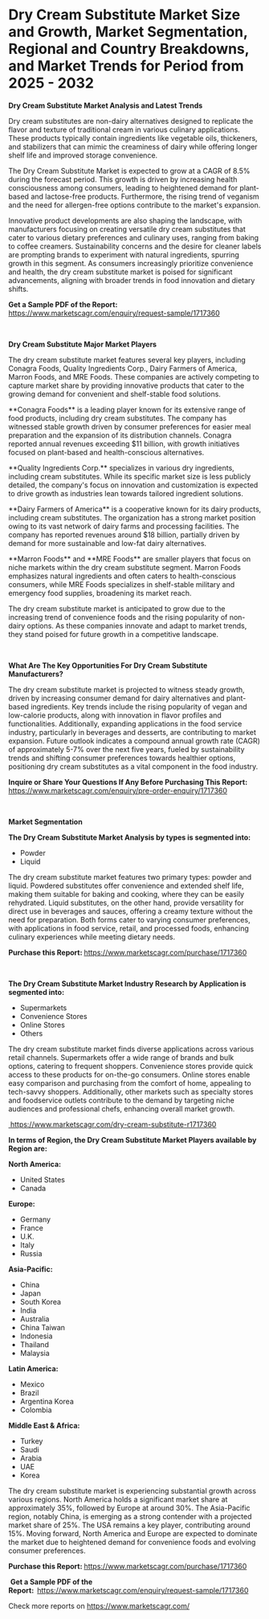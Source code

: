 <p><h1>Dry Cream Substitute Market Size and Growth, Market Segmentation, Regional and Country Breakdowns, and Market Trends for Period from 2025 -  2032</h1></p><p><strong>Dry Cream Substitute Market Analysis and Latest Trends</strong></p>
<p><p>Dry cream substitutes are non-dairy alternatives designed to replicate the flavor and texture of traditional cream in various culinary applications. These products typically contain ingredients like vegetable oils, thickeners, and stabilizers that can mimic the creaminess of dairy while offering longer shelf life and improved storage convenience. </p><p>The Dry Cream Substitute Market is expected to grow at a CAGR of 8.5% during the forecast period. This growth is driven by increasing health consciousness among consumers, leading to heightened demand for plant-based and lactose-free products. Furthermore, the rising trend of veganism and the need for allergen-free options contribute to the market's expansion. </p><p>Innovative product developments are also shaping the landscape, with manufacturers focusing on creating versatile dry cream substitutes that cater to various dietary preferences and culinary uses, ranging from baking to coffee creamers. Sustainability concerns and the desire for cleaner labels are prompting brands to experiment with natural ingredients, spurring growth in this segment. As consumers increasingly prioritize convenience and health, the dry cream substitute market is poised for significant advancements, aligning with broader trends in food innovation and dietary shifts.</p></p>
<p><strong>Get a Sample PDF of the Report:&nbsp;</strong> <a href="https://www.marketscagr.com/enquiry/request-sample/1717360?utm_campaign=3099&utm_medium=2&utm_source=Github&utm_content=ia&utm_term=25032025&utm_id=dry-cream-substitute">https://www.marketscagr.com/enquiry/request-sample/1717360</a></p>
<p>&nbsp;</p>
<p><strong>Dry Cream Substitute Major Market Players</strong></p>
<p><p>The dry cream substitute market features several key players, including Conagra Foods, Quality Ingredients Corp., Dairy Farmers of America, Marron Foods, and MRE Foods. These companies are actively competing to capture market share by providing innovative products that cater to the growing demand for convenient and shelf-stable food solutions.</p><p>**Conagra Foods** is a leading player known for its extensive range of food products, including dry cream substitutes. The company has witnessed stable growth driven by consumer preferences for easier meal preparation and the expansion of its distribution channels. Conagra reported annual revenues exceeding $11 billion, with growth initiatives focused on plant-based and health-conscious alternatives.</p><p>**Quality Ingredients Corp.** specializes in various dry ingredients, including cream substitutes. While its specific market size is less publicly detailed, the company's focus on innovation and customization is expected to drive growth as industries lean towards tailored ingredient solutions.</p><p>**Dairy Farmers of America** is a cooperative known for its dairy products, including cream substitutes. The organization has a strong market position owing to its vast network of dairy farms and processing facilities. The company has reported revenues around $18 billion, partially driven by demand for more sustainable and low-fat dairy alternatives.</p><p>**Marron Foods** and **MRE Foods** are smaller players that focus on niche markets within the dry cream substitute segment. Marron Foods emphasizes natural ingredients and often caters to health-conscious consumers, while MRE Foods specializes in shelf-stable military and emergency food supplies, broadening its market reach.</p><p>The dry cream substitute market is anticipated to grow due to the increasing trend of convenience foods and the rising popularity of non-dairy options. As these companies innovate and adapt to market trends, they stand poised for future growth in a competitive landscape.</p></p>
<p>&nbsp;</p>
<p><strong>What Are The Key Opportunities For Dry Cream Substitute Manufacturers?</strong></p>
<p><p>The dry cream substitute market is projected to witness steady growth, driven by increasing consumer demand for dairy alternatives and plant-based ingredients. Key trends include the rising popularity of vegan and low-calorie products, along with innovation in flavor profiles and functionalities. Additionally, expanding applications in the food service industry, particularly in beverages and desserts, are contributing to market expansion. Future outlook indicates a compound annual growth rate (CAGR) of approximately 5-7% over the next five years, fueled by sustainability trends and shifting consumer preferences towards healthier options, positioning dry cream substitutes as a vital component in the food industry.</p></p>
<p><strong>Inquire or Share Your Questions If Any Before Purchasing This Report:</strong> <a href="https://www.marketscagr.com/enquiry/pre-order-enquiry/1717360?utm_campaign=3099&utm_medium=2&utm_source=Github&utm_content=ia&utm_term=25032025&utm_id=dry-cream-substitute">https://www.marketscagr.com/enquiry/pre-order-enquiry/1717360</a></p>
<p>&nbsp;</p>
<p><strong>Market Segmentation</strong></p>
<p><strong>The Dry Cream Substitute Market Analysis by types is segmented into:</strong></p>
<p><ul><li>Powder</li><li>Liquid</li></ul></p>
<p><p>The dry cream substitute market features two primary types: powder and liquid. Powdered substitutes offer convenience and extended shelf life, making them suitable for baking and cooking, where they can be easily rehydrated. Liquid substitutes, on the other hand, provide versatility for direct use in beverages and sauces, offering a creamy texture without the need for preparation. Both forms cater to varying consumer preferences, with applications in food service, retail, and processed foods, enhancing culinary experiences while meeting dietary needs.</p></p>
<p><strong>Purchase this Report:&nbsp;</strong><a href="https://www.marketscagr.com/purchase/1717360?utm_campaign=3099&utm_medium=2&utm_source=Github&utm_content=ia&utm_term=25032025&utm_id=dry-cream-substitute">https://www.marketscagr.com/purchase/1717360</a></p>
<p>&nbsp;</p>
<p><strong>The Dry Cream Substitute Market Industry Research by Application is segmented into:</strong></p>
<p><ul><li>Supermarkets</li><li>Convenience Stores</li><li>Online Stores</li><li>Others</li></ul></p>
<p><p>The dry cream substitute market finds diverse applications across various retail channels. Supermarkets offer a wide range of brands and bulk options, catering to frequent shoppers. Convenience stores provide quick access to these products for on-the-go consumers. Online stores enable easy comparison and purchasing from the comfort of home, appealing to tech-savvy shoppers. Additionally, other markets such as specialty stores and foodservice outlets contribute to the demand by targeting niche audiences and professional chefs, enhancing overall market growth.</p></p>
<p><a href="https://www.marketscagr.com/dry-cream-substitute-r1717360?utm_campaign=3099&utm_medium=2&utm_source=Github&utm_content=ia&utm_term=25032025&utm_id=dry-cream-substitute">&nbsp;https://www.marketscagr.com/dry-cream-substitute-r1717360</a></p>
<p><strong>In terms of Region, the Dry Cream Substitute Market Players available by Region are:</strong></p>
<p>
    <p> <strong> North America: </strong>
        <ul>
            <li>United States</li>
            <li>Canada</li>
        </ul>
        </p> 
    <p> <strong> Europe: </strong>
        <ul>
            <li>Germany</li>
            <li>France</li>
            <li>U.K.</li>
            <li>Italy</li>
            <li>Russia</li>
        </ul>
        </p> 
    <p> <strong> Asia-Pacific: </strong>
        <ul>
            <li>China</li>
            <li>Japan</li>
            <li>South Korea</li>
            <li>India</li>
            <li>Australia</li>
            <li>China Taiwan</li>
            <li>Indonesia</li>
            <li>Thailand</li>
            <li>Malaysia</li>
        </ul>
        </p> 
    <p> <strong> Latin America: </strong>
        <ul>
            <li>Mexico</li>
            <li>Brazil</li>
            <li>Argentina Korea</li>
            <li>Colombia</li>
        </ul>
        </p> 
    <p> <strong> Middle East & Africa: </strong>
        <ul>
            <li>Turkey</li>
            <li>Saudi</li>
            <li>Arabia</li>
            <li>UAE</li>
            <li>Korea</li>
        </ul>
    </p>
    </p>
<p><p>The dry cream substitute market is experiencing substantial growth across various regions. North America holds a significant market share at approximately 35%, followed by Europe at around 30%. The Asia-Pacific region, notably China, is emerging as a strong contender with a projected market share of 25%. The USA remains a key player, contributing around 15%. Moving forward, North America and Europe are expected to dominate the market due to heightened demand for convenience foods and evolving consumer preferences.</p></p>
<p><strong>Purchase this Report: </strong><a href="https://www.marketscagr.com/purchase/1717360?utm_campaign=3099&utm_medium=2&utm_source=Github&utm_content=ia&utm_term=25032025&utm_id=dry-cream-substitute">https://www.marketscagr.com/purchase/1717360</a></p>
<p>&nbsp;<strong>Get a Sample PDF of the Report:&nbsp;&nbsp;</strong><a href="https://www.marketscagr.com/enquiry/request-sample/1717360?utm_campaign=3099&utm_medium=2&utm_source=Github&utm_content=ia&utm_term=25032025&utm_id=dry-cream-substitute">https://www.marketscagr.com/enquiry/request-sample/1717360</a></p>
<p><strong></strong></p>
<p>Check more reports on <a href="https://www.marketscagr.com/?utm_campaign=3099&utm_medium=2&utm_source=Github&utm_content=ia&utm_term=25032025&utm_id=dry-cream-substitute">https://www.marketscagr.com/</a></p>